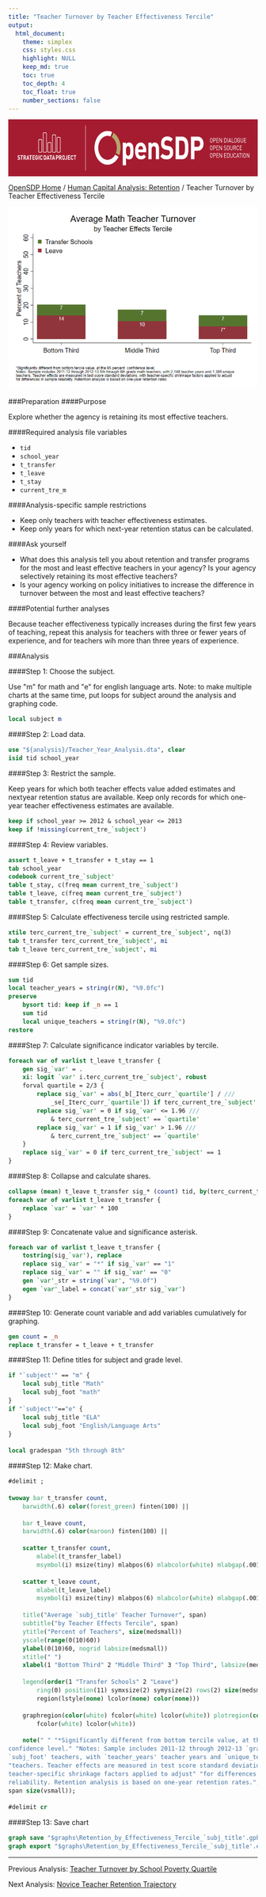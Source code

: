 ```yaml
---
title: "Teacher Turnover by Teacher Effectiveness Tercile"
output: 
  html_document:
    theme: simplex
    css: styles.css
    highlight: NULL
    keep_md: true
    toc: true
    toc_depth: 4
    toc_float: true
    number_sections: false
---
```







<div class="navbar navbar-default navbar-fixed-top" id="logo">
<div class="container">
<img src="OpenSDP-Banner_crimson.jpg" style="display: block; margin: 0 auto; height: 115px;">
</div>
</div>

[OpenSDP Home]() / [Human Capital Analysis: Retention](Human_Capital_Analysis_Retention.html) / Teacher Turnover by Teacher Effectiveness Tercile

![](Teacher_Turnover_by_Teacher_Effectiveness_Tercile.png)

###Preparation
####Purpose

Explore whether the agency is retaining its most effective teachers.

####Required analysis file variables

 - `tid`
 - `school_year`
 - `t_transfer`
 - `t_leave`
 - `t_stay`
 - `current_tre_m`


####Analysis-specific sample restrictions

 - Keep only teachers with teacher effectiveness estimates.
 - Keep only years for which next-year retention status can be calculated.


####Ask yourself

 - What does this analysis tell you about retention and transfer programs for the most and least effective teachers in your agency? Is your agency selectively retaining its most effective teachers?
 - Is your agency working on policy initiatives to increase the difference in turnover between the most and least effective teachers?


####Potential further analyses

Because teacher effectiveness typically increases during the first few years of teaching, repeat this analysis for teachers with three or fewer years of experience, and for teachers wih more than three years of experience.

###Analysis

####Step 1: Choose the subject.

Use "m" for math and "e" for english language arts. Note: to make multiple charts at the same time, put loops for subject around the analysis and graphing code.


```stata
local subject m
```

####Step 2: Load data.


```stata
use "${analysis}/Teacher_Year_Analysis.dta", clear
isid tid school_year
```


####Step 3: Restrict the sample.

Keep years for which both teacher effects value added estimates and nextyear retention status are available. Keep only records for which one-year teacher effectiveness estimates are available.


```stata
keep if school_year >= 2012 & school_year <= 2013
keep if !missing(current_tre_`subject')
```


####Step 4: Review variables.


```stata
assert t_leave + t_transfer + t_stay == 1
tab school_year
codebook current_tre_`subject'
table t_stay, c(freq mean current_tre_`subject')
table t_leave, c(freq mean current_tre_`subject')
table t_transfer, c(freq mean current_tre_`subject')
```


####Step 5: Calculate effectiveness tercile using restricted sample.


```stata
xtile terc_current_tre_`subject' = current_tre_`subject', nq(3)
tab t_transfer terc_current_tre_`subject', mi
tab t_leave terc_current_tre_`subject', mi
```


####Step 6: Get sample sizes.


```stata
sum tid
local teacher_years = string(r(N), "%9.0fc")
preserve
	bysort tid: keep if _n == 1
	sum tid
	local unique_teachers = string(r(N), "%9.0fc")
restore
```


####Step 7: Calculate significance indicator variables by tercile.


```stata
foreach var of varlist t_leave t_transfer {
	gen sig_`var' = .
	xi: logit `var' i.terc_current_tre_`subject', robust
	forval quartile = 2/3 {
		replace sig_`var' = abs(_b[_Iterc_curr_`quartile'] / ///
			_se[_Iterc_curr_`quartile']) if terc_current_tre_`subject' == `quartile'
		replace sig_`var' = 0 if sig_`var' <= 1.96 ///
			& terc_current_tre_`subject' == `quartile'
		replace sig_`var' = 1 if sig_`var' > 1.96 ///
			& terc_current_tre_`subject' == `quartile'
	}
	replace sig_`var' = 0 if terc_current_tre_`subject' == 1
}
```


####Step 8: Collapse and calculate shares.


```stata
collapse (mean) t_leave t_transfer sig_* (count) tid, by(terc_current_tre_`subject')
foreach var of varlist t_leave t_transfer {
	replace `var' = `var' * 100
}
```


####Step 9: Concatenate value and significance asterisk.


```stata
foreach var of varlist t_leave t_transfer {
	tostring(sig_`var'), replace
	replace sig_`var' = "*" if sig_`var' == "1"
	replace sig_`var' = "" if sig_`var' == "0"
	gen `var'_str = string(`var', "%9.0f")
	egen `var'_label = concat(`var'_str sig_`var')
}
```


####Step 10: Generate count variable and add variables cumulatively for graphing.


```stata
gen count = _n
replace t_transfer = t_leave + t_transfer
```


####Step 11: Define titles for subject and grade level.


```stata
if "`subject'" == "m" { 
	local subj_title "Math" 
	local subj_foot "math" 
}
if "`subject'"=="e" {
	local subj_title "ELA"
	local subj_foot "English/Language Arts"
}

local gradespan "5th through 8th"
```


####Step 12: Make chart.


```stata
#delimit ;

twoway bar t_transfer count,
	barwidth(.6) color(forest_green) finten(100) ||
	
	bar t_leave count,
	barwidth(.6) color(maroon) finten(100) ||
	
	scatter t_transfer count,
		mlabel(t_transfer_label) 
		msymbol(i) msize(tiny) mlabpos(6) mlabcolor(white) mlabgap(.001) ||
		
	scatter t_leave count,
		mlabel(t_leave_label) 
		msymbol(i) msize(tiny) mlabpos(6) mlabcolor(white) mlabgap(.001) ||,
		
	title("Average `subj_title' Teacher Turnover", span)
	subtitle("by Teacher Effects Tercile", span)  
	ytitle("Percent of Teachers", size(medsmall)) 
	yscale(range(0(10)60)) 
	ylabel(0(10)60, nogrid labsize(medsmall)) 
	xtitle(" ")
	xlabel(1 "Bottom Third" 2 "Middle Third" 3 "Top Third", labsize(medsmall))
	
	legend(order(1 "Transfer Schools" 2 "Leave")
		ring(0) position(11) symxsize(2) symysize(2) rows(2) size(medsmall) 
		region(lstyle(none) lcolor(none) color(none)))
		
	graphregion(color(white) fcolor(white) lcolor(white)) plotregion(color(white) 
		fcolor(white) lcolor(white))
	
	note(" " "*Significantly different from bottom tercile value, at the 95 percent 
confidence level." "Notes: Sample includes 2011-12 through 2012-13 `gradespan' grade
`subj_foot' teachers, with `teacher_years' teacher years and `unique_teachers' unique"
"teachers. Teacher effects are measured in test score standard deviations, with
teacher-specific shrinkage factors applied to adjust" "for differences in sample
reliability. Retention analysis is based on one-year retention rates.", 
span size(vsmall));

#delimit cr
```


####Step 13: Save chart


```stata
graph save "$graphs\Retention_by_Effectiveness_Tercile_`subj_title'.gph", replace
graph export "$graphs\Retention_by_Effectiveness_Tercile_`subj_title'.emf", replace
```



---

Previous Analysis: [Teacher Turnover by School Poverty Quartile](Teacher_Turnover_by_School_Poverty_Quartlie.html)

Next Analysis: [Novice Teacher Retention Trajectory](Novice_Teacher_Retention_Trajectory.html)
